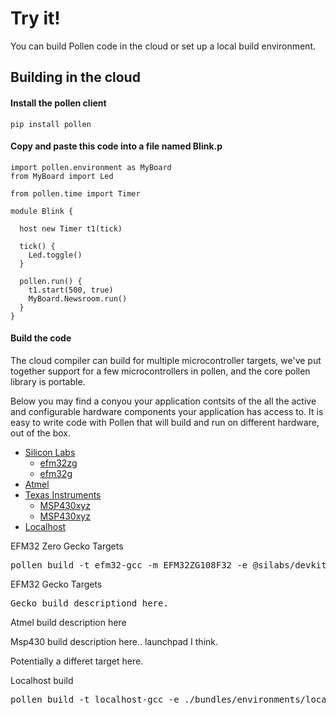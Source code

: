 <!-- TRY IT SECTION -->

<h1 id="tryit" class="page-header">Try it!</h1>

<p class="lead">You can build Pollen code in the cloud or set up a local build environment.</p>

<h2>Building in the cloud</h2>

<h4>Install the pollen client</h4> 

    pip install pollen

<h4>Copy and paste this code into a file named Blink.p</h4>

    import pollen.environment as MyBoard
    from MyBoard import Led

    from pollen.time import Timer

    module Blink {

      host new Timer t1(tick)

      tick() {
        Led.toggle()
      }

      pollen.run() {
        t1.start(500, true)
        MyBoard.Newsroom.run()
      }
    }

<h4>Build the code</h4>

The cloud compiler can build for multiple microcontroller targets, we've put together support for a few microcontrollers in pollen, and the core pollen library is portable. 

 Below you may find a conyou your application contsits of the all the active and configurable hardware components your application has access to. It is easy to write code with Pollen that will build and run on different hardware, out of the box. 

<ul id="targetsTab" class="nav nav-tabs" role="tablist">

  <li role="presentation" class="dropdown active">
    <a href="#silabs" id="silabs-tab" data-toggle="dropdown" aria-controls="silabsTabDrop-contents" aria-expanded="false">Silicon Labs <span class="caret"></span></a>
    <ul class="dropdown-menu" role="menu" aria-labelledby="silabsTabDrop" id="silabsTabDrop-contents">
      <li class=""><a href="#efm32zg" tabindex="-1" role="tab" id="efm32zg-tab" data-toggle="tab" aria-controls="efm32zg" aria-expanded="false">efm32zg</a></li>
      <li class=""><a href="#efm32g" tabindex="-1" role="tab" id="efm32g-tab" data-toggle="tab" aria-controls="efm32g" aria-expanded="false">efm32g</a></li>
    </ul>
  </li>

  <li role="presentation" class=""><a href="#atmel" role="tab" id="atmel-tab" data-toggle="tab" aria-controls="atmel" aria-expanded="false">Atmel</a></li>


  <li role="presentation" class="dropdown">
    <a href="#ti" id="ti-tab" class="dropdown-toggle" data-toggle="dropdown" aria-controls="ti-tab-contents" aria-expanded="false">Texas Instruments <span class="caret"></span></a>
    <ul class="dropdown-menu" role="menu" aria-labelledby="ti-tab" id="ti-tab-contents">
      <li class=""><a href="#msp430-1" tabindex="-1" role="tab" id="dropdown1-tab" data-toggle="tab" aria-controls="dropdown1" aria-expanded="false">MSP430xyz</a></li>
      <li class=""><a href="#msp430-2" tabindex="-1" role="tab" id="dropdown2-tab" data-toggle="tab" aria-controls="dropdown2" aria-expanded="false">MSP430xyz</a></li>
    </ul>
  </li>

  <li role="presentation" class=""><a href="#localhost" role="tab" id="localhost-tab" data-toggle="tab" aria-controls="localhost" aria-expanded="false">Localhost</a></li>

</ul>

<div id="targetsTabContent" class="tab-content">

  <div role="tabpanel" class="tab-pane fade active in" id="efm32zg" aria-labelledby="efm32zg-tab">
    <p>EFM32 Zero Gecko Targets</p>
    <pre class="">pollen build -t efm32-gcc -m EFM32ZG108F32 -e @silabs/devkit/EFM32ZG.p -b @pollen-core -b @silabs -cb @silabs ./Blink.p</pre>
  </div>
  <div role="tabpanel" class="tab-pane fade" id="efm32g" aria-labelledby="efm32g-tab">
    <p>EFM32 Gecko Targets</p>
    <pre class="">Gecko build descriptiond here.</pre>
  </div>

  <div role="tabpanel" class="tab-pane fade" id="atmel" aria-labelledby="atmel-tab">
    <p>Atmel build description here</p>
  </div>
  <div role="tabpanel" class="tab-pane fade" id="dropdown1" aria-labelledby="dropdown1-tab">
    <p>Msp430 build description here.. launchpad I think.</p>
  </div>
  <div role="tabpanel" class="tab-pane fade" id="dropdown2" aria-labelledby="dropdown2-tab">
    <p>Potentially a differet target here.</p>
  </div>

  <div role="tabpanel" class="tab-pane fade" id="localhost" aria-labelledby="localhost-tab">
    <p>Localhost build</p>
    <pre class="">pollen build -t localhost-gcc -e ./bundles/environments/localhost/LocalHost.p -b @pollen-core -b @localhost ./Blink.p </pre>
  </div>


</div>

<!-- 

<h2>Setting up a local build environment</h2>

<h4>Install the wuitl tool</h4> 

-->

